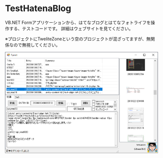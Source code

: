# TestHatenaBlog
VB.NET Formアプリケーションから、はてなブログとはてなフォトライフを操作する、テストコードです。
詳細はウェブサイトを見てください。

※プロジェクトにTweliteZoneという空のプロジェクトが混ざってますが、無関係なので無視してください。

![秋田犬](https://github.com/totsucom/HatenaBlogTest/blob/master/Form1.png)
